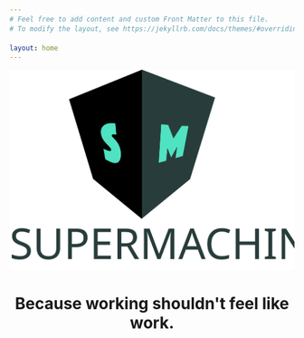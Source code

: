```yaml
---
# Feel free to add content and custom Front Matter to this file.
# To modify the layout, see https://jekyllrb.com/docs/themes/#overriding-theme-defaults

layout: home
---
```


<img src="assets/images/logos/svg/Logo stacked@1x.svg" alt="Supermachine" />
<h1 style="text-align: center;">Because working shouldn't feel like work.</h1>
